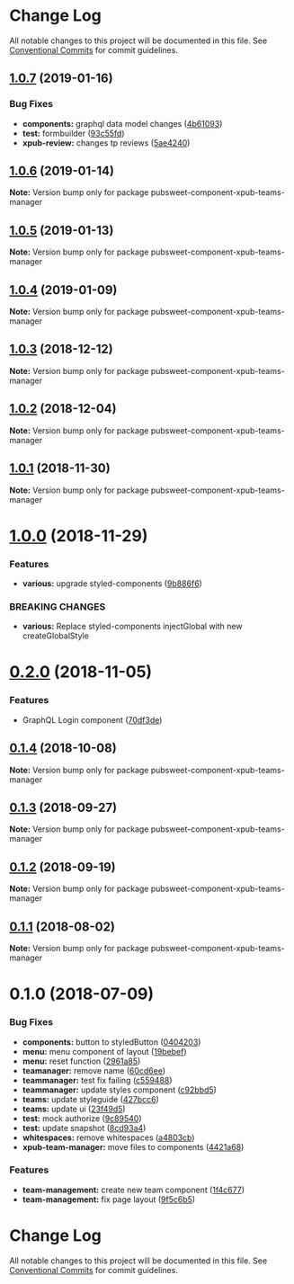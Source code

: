 # Change Log

All notable changes to this project will be documented in this file.
See [Conventional Commits](https://conventionalcommits.org) for commit guidelines.

## [1.0.7](https://gitlab.coko.foundation/pubsweet/pubsweet/compare/pubsweet-component-xpub-teams-manager@1.0.6...pubsweet-component-xpub-teams-manager@1.0.7) (2019-01-16)


### Bug Fixes

* **components:** graphql data model changes ([4b61093](https://gitlab.coko.foundation/pubsweet/pubsweet/commit/4b61093))
* **test:** formbuilder ([93c55fd](https://gitlab.coko.foundation/pubsweet/pubsweet/commit/93c55fd))
* **xpub-review:** changes tp reviews ([5ae4240](https://gitlab.coko.foundation/pubsweet/pubsweet/commit/5ae4240))





## [1.0.6](https://gitlab.coko.foundation/pubsweet/pubsweet/compare/pubsweet-component-xpub-teams-manager@1.0.5...pubsweet-component-xpub-teams-manager@1.0.6) (2019-01-14)

**Note:** Version bump only for package pubsweet-component-xpub-teams-manager





## [1.0.5](https://gitlab.coko.foundation/pubsweet/pubsweet/compare/pubsweet-component-xpub-teams-manager@1.0.4...pubsweet-component-xpub-teams-manager@1.0.5) (2019-01-13)

**Note:** Version bump only for package pubsweet-component-xpub-teams-manager





## [1.0.4](https://gitlab.coko.foundation/pubsweet/pubsweet/compare/pubsweet-component-xpub-teams-manager@1.0.3...pubsweet-component-xpub-teams-manager@1.0.4) (2019-01-09)

**Note:** Version bump only for package pubsweet-component-xpub-teams-manager





## [1.0.3](https://gitlab.coko.foundation/pubsweet/pubsweet/compare/pubsweet-component-xpub-teams-manager@1.0.2...pubsweet-component-xpub-teams-manager@1.0.3) (2018-12-12)

**Note:** Version bump only for package pubsweet-component-xpub-teams-manager





## [1.0.2](https://gitlab.coko.foundation/pubsweet/pubsweet/compare/pubsweet-component-xpub-teams-manager@1.0.1...pubsweet-component-xpub-teams-manager@1.0.2) (2018-12-04)

**Note:** Version bump only for package pubsweet-component-xpub-teams-manager





## [1.0.1](https://gitlab.coko.foundation/pubsweet/pubsweet/compare/pubsweet-component-xpub-teams-manager@1.0.0...pubsweet-component-xpub-teams-manager@1.0.1) (2018-11-30)

**Note:** Version bump only for package pubsweet-component-xpub-teams-manager





# [1.0.0](https://gitlab.coko.foundation/pubsweet/pubsweet/compare/pubsweet-component-xpub-teams-manager@0.2.0...pubsweet-component-xpub-teams-manager@1.0.0) (2018-11-29)


### Features

* **various:** upgrade styled-components ([9b886f6](https://gitlab.coko.foundation/pubsweet/pubsweet/commit/9b886f6))


### BREAKING CHANGES

* **various:** Replace styled-components injectGlobal with new createGlobalStyle





<a name="0.2.0"></a>
# [0.2.0](https://gitlab.coko.foundation/pubsweet/pubsweet/compare/pubsweet-component-xpub-teams-manager@0.1.4...pubsweet-component-xpub-teams-manager@0.2.0) (2018-11-05)


### Features

* GraphQL Login component ([70df3de](https://gitlab.coko.foundation/pubsweet/pubsweet/commit/70df3de))




<a name="0.1.4"></a>
## [0.1.4](https://gitlab.coko.foundation/pubsweet/pubsweet/compare/pubsweet-component-xpub-teams-manager@0.1.3...pubsweet-component-xpub-teams-manager@0.1.4) (2018-10-08)




**Note:** Version bump only for package pubsweet-component-xpub-teams-manager

<a name="0.1.3"></a>
## [0.1.3](https://gitlab.coko.foundation/pubsweet/pubsweet/compare/pubsweet-component-xpub-teams-manager@0.1.2...pubsweet-component-xpub-teams-manager@0.1.3) (2018-09-27)




**Note:** Version bump only for package pubsweet-component-xpub-teams-manager

<a name="0.1.2"></a>
## [0.1.2](https://gitlab.coko.foundation/pubsweet/pubsweet/compare/pubsweet-component-xpub-teams-manager@0.1.1...pubsweet-component-xpub-teams-manager@0.1.2) (2018-09-19)




**Note:** Version bump only for package pubsweet-component-xpub-teams-manager

<a name="0.1.1"></a>
## [0.1.1](https://gitlab.coko.foundation/pubsweet/pubsweet/compare/pubsweet-component-xpub-teams-manager@0.1.0...pubsweet-component-xpub-teams-manager@0.1.1) (2018-08-02)




**Note:** Version bump only for package pubsweet-component-xpub-teams-manager

<a name="0.1.0"></a>
# 0.1.0 (2018-07-09)


### Bug Fixes

* **components:** button to styledButton ([0404203](https://gitlab.coko.foundation/pubsweet/pubsweet/commit/0404203))
* **menu:** menu component of layout ([19bebef](https://gitlab.coko.foundation/pubsweet/pubsweet/commit/19bebef))
* **menu:** reset function ([2961a85](https://gitlab.coko.foundation/pubsweet/pubsweet/commit/2961a85))
* **teamanager:** remove name ([60cd6ee](https://gitlab.coko.foundation/pubsweet/pubsweet/commit/60cd6ee))
* **teammanager:** test fix failing ([c559488](https://gitlab.coko.foundation/pubsweet/pubsweet/commit/c559488))
* **teammanager:** update styles component ([c92bbd5](https://gitlab.coko.foundation/pubsweet/pubsweet/commit/c92bbd5))
* **teams:** update styleguide ([427bcc6](https://gitlab.coko.foundation/pubsweet/pubsweet/commit/427bcc6))
* **teams:** update ui ([23f49d5](https://gitlab.coko.foundation/pubsweet/pubsweet/commit/23f49d5))
* **test:** mock authorize ([9c89540](https://gitlab.coko.foundation/pubsweet/pubsweet/commit/9c89540))
* **test:** update snapshot ([8cd93a4](https://gitlab.coko.foundation/pubsweet/pubsweet/commit/8cd93a4))
* **whitespaces:** remove whitespaces ([a4803cb](https://gitlab.coko.foundation/pubsweet/pubsweet/commit/a4803cb))
* **xpub-team-manager:** move files to components ([4421a68](https://gitlab.coko.foundation/pubsweet/pubsweet/commit/4421a68))


### Features

* **team-management:** create new team component ([1f4c677](https://gitlab.coko.foundation/pubsweet/pubsweet/commit/1f4c677))
* **team-management:** fix page layout ([9f5c6b5](https://gitlab.coko.foundation/pubsweet/pubsweet/commit/9f5c6b5))




# Change Log

All notable changes to this project will be documented in this file.
See [Conventional Commits](https://conventionalcommits.org) for commit guidelines.
